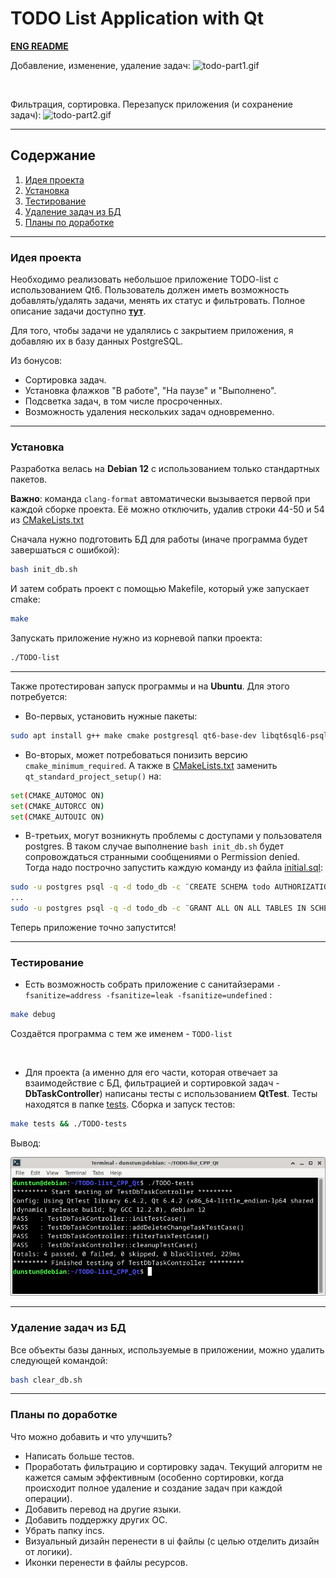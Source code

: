 # TODO List Application with Qt

[**ENG README**](README.md)

Добавление, изменение, удаление задач:
![todo-part1.gif](assets/todo_part1.gif)

<br>

Фильтрация, сортировка. Перезапуск приложения (и сохранение задач):
![todo-part2.gif](assets/todo_part2.gif)

---

## Содержание

1. [Идея проекта](#идея-проекта)
2. [Установка](#установка)
3. [Тестирование](#тестирование)
4. [Удаление задач из БД](#удаление-задач-из-бд)
5. [Планы по доработке](#планы-по-доработке)

---

### Идея проекта
Необходимо реализовать небольшое приложение TODO-list с использованием Qt6. Пользователь должен иметь возможность добавлять/удалять задачи, менять их статус и фильтровать. Полное описание задачи доступно [**тут**](TASK.md).

Для того, чтобы задачи не удалялись с закрытием приложения, я добавляю их в базу данных PostgreSQL.

Из бонусов:
- Сортировка задач.
- Установка флажков "В работе", "На паузе" и "Выполнено".
- Подсветка задач, в том числе просроченных.
- Возможность удаления нескольких задач одновременно.

---

### Установка
Разработка велась на **Debian 12** с использованием только стандартных пакетов.

**Важно**: команда `clang-format` автоматически вызывается первой при каждой сборке проекта. Её можно отключить, удалив строки 44-50 и 54 из [CMakeLists.txt](CMakeLists.txt)

Сначала нужно подготовить БД для работы (иначе программа будет завершаться с ошибкой):
```bash
bash init_db.sh
```
И затем собрать проект с помощью Makefile, который уже запускает cmake:
```bash
make
```
Запускать приложение нужно из корневой папки проекта:
```bash
./TODO-list
```
---

Также протестирован запуск программы и на **Ubuntu**. Для этого потребуется:
- Во-первых, установить нужные пакеты:

```bash
sudo apt install g++ make cmake postgresql qt6-base-dev libqt6sql6-psql clang-format libgl1-mesa-dev libglvnd-dev
```
- Во-вторых, может потребоваться понизить версию `cmake_minimum_required`. А также в [CMakeLists.txt](CMakeLists.txt) заменить `qt_standard_project_setup()` на:
```bash
set(CMAKE_AUTOMOC ON)
set(CMAKE_AUTORCC ON)
set(CMAKE_AUTOUIC ON)
```
- В-третьих, могут возникнуть проблемы с доступами у пользователя postgres. В таком случае выполнение `bash init_db.sh` будет сопровождаться странными сообщениями о Permission denied. Тогда надо построчно запустить каждую команду из файла [initial.sql](initial.sql):
```bash
sudo -u postgres psql -q -d todo_db -c ¨CREATE SCHEMA todo AUTHORIZATION todo_user;¨
...
sudo -u postgres psql -q -d todo_db -c ¨GRANT ALL ON ALL TABLES IN SCHEMA todo TO todo_user;¨
```

Теперь приложение точно запустится!

---

### Тестирование
- Есть возможность собрать приложение с санитайзерами `-fsanitize=address -fsanitize=leak -fsanitize=undefined` :
```bash
make debug
```
Создаётся программа с тем же именем - `TODO-list`

<br>

- Для проекта (а именно для его части, которая отвечает за взаимодействие с БД, фильтрацией и сортировкой задач - **DbTaskController**) написаны тесты с использованием **QtTest**. Тесты находятся в папке [tests](tests). Сборка и запуск тестов:

```bash
make tests && ./TODO-tests
```

Вывод:

![test_output](assets/test_output.png)

---

### Удаление задач из БД
Все объекты базы данных, используемые в приложении, можно удалить следующей командой:
```bash
bash clear_db.sh
```

---

### Планы по доработке
Что можно добавить и что улучшить?
- Написать больше тестов.
- Проработать фильтрацию и сортировку задач. Текущий алгоритм не кажется самым эффективным (особенно сортировки, когда происходит полное удаление и создание задач при каждой операции).
- Добавить перевод на другие языки.
- Добавить поддержку других ОС.
- Убрать папку incs.
- Визуальный дизайн перенести в ui файлы (с целью отделить дизайн от логики).
- Иконки перенести в файлы ресурсов.